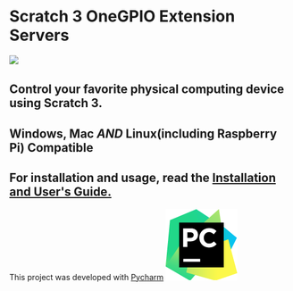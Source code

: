 # Scratch 3 OneGPIO Extension Servers

![](docs/images/extensions.png)

## Control your favorite physical computing device using Scratch 3.

## Windows, Mac *AND* Linux(including Raspberry Pi) Compatible

## For installation and usage, read the [Installation and User's Guide.](https://mryslab.github.io/s3-extend/)

This project was developed with
[Pycharm](https://www.jetbrains.com/pycharm/?from=s3-extend)
![logo](https://github.com/MrYsLab/python_banyan/blob/master/images/icon_PyCharm.png)


